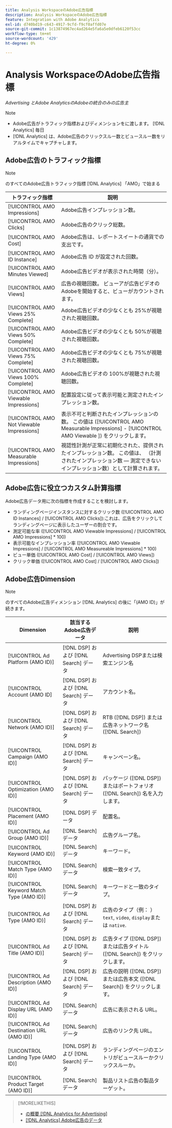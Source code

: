 ```yaml
---
title: Analysis WorkspaceのAdobe広告指標
description: Analysis WorkspaceのAdobe広告指標
feature: Integration with Adobe Analytics
exl-id: d740bd19-c643-4917-9cfd-f9cf0affd07e
source-git-commit: 1c13874967ec4ad264e5fa6a5e0dfeb6120f53cc
workflow-type: tm+mt
source-wordcount: '429'
ht-degree: 0%

---
```


# Analysis WorkspaceのAdobe広告指標

*Advertising とAdobe AnalyticsのAdobeの統合のみの広告主*

>[!NOTE]
>
>* Adobe広告がトラフィック指標およびディメンションをに渡します。 [!DNL Analytics] 毎日
>* [!DNL Analytics] は、Adobe広告のクリックスルー数とビュースルー数をリアルタイムでキャプチャします。


## Adobe広告のトラフィック指標

>[!NOTE]
>
>のすべてのAdobe広告トラフィック指標 [!DNL Analytics] 「AMO」で始まる

| トラフィック指標 | 説明 |
| -------------- | ----------- |
| [!UICONTROL AMO Impressions] | Adobe広告インプレッション数。 |
| [!UICONTROL AMO Clicks] | Adobe広告のクリック総数。 |
| [!UICONTROL AMO Cost] | Adobe広告は、レポートスイートの通貨での支出です。 |
| [!UICONTROL AMO ID Instance] | Adobe広告 ID が設定された回数。 |
| [!UICONTROL AMO Minutes Viewed] | Adobe広告ビデオが表示された時間（分）。 |
| [!UICONTROL AMO Views] | 広告の視聴回数。 ビューアが広告ビデオのAdobeを開始すると、ビューがカウントされます。 |
| [!UICONTROL AMO Views 25% Complete] | Adobe広告ビデオの少なくとも 25%が視聴された視聴回数。 |
| [!UICONTROL AMO Views 50% Complete] | Adobe広告ビデオの少なくとも 50%が視聴された視聴回数。 |
| [!UICONTROL AMO Views 75% Complete] | Adobe広告ビデオの少なくとも 75%が視聴された視聴回数。 |
| [!UICONTROL AMO Views 100% Complete] | Adobe広告ビデオの 100%が視聴された視聴回数。 |
| [!UICONTROL AMO Viewable Impressions] | 配置設定に従って表示可能と測定されたインプレッション数。 |
| [!UICONTROL AMO Not Viewable Impressions] | 表示不可と判断されたインプレッションの数。 この値は ([!UICONTROL AMO Measurable Impressions] - [!UICONTROL AMO Viewable ]) をクリックします。 |
| [!UICONTROL AMO Measurable Impressions] | 視認性計測が正常に初期化された、提供されたインプレッション数。 この値は、 （計測されたインプレッション数 — 測定できないインプレッション数）として計算されます。 |

## Adobe広告に役立つカスタム計算指標

Adobe広告データ用に次の指標を作成することを検討します。

* ランディングページインスタンスに対するクリック数 ([!UICONTROL AMO ID Instances] / [!UICONTROL AMO Clicks]):これは、広告をクリックしてランディングページに表示したユーザーの割合です。
* 測定可能な率 ([!UICONTROL AMO Viewable Impressions] / [!UICONTROL AMO Impressions] * 100)
* 表示可能なインプレッション率 ([!UICONTROL AMO Viewable Impressions] / [!UICONTROL AMO Measureable Impressions] * 100)
* ビュー単価 ([!UICONTROL AMO Cost] / [!UICONTROL AMO Views])
* クリック単価 ([!UICONTROL AMO Cost] / [!UICONTROL AMO Clicks])

## Adobe広告Dimension

>[!NOTE]
>
>のすべてのAdobe広告ディメンション [!DNL Analytics] の後に「(AMO ID)」が続きます。

| Dimension | 該当するAdobe広告データ | 説明 |
| ----------- | ---------- | ---------- |
| [!UICONTROL Ad Platform (AMO ID)] | [!DNL DSP] および [!DNL Search] データ | Advertising DSPまたは検索エンジン名 |
| [!UICONTROL Account (AMO ID] | [!DNL DSP] および [!DNL Search] データ | アカウント名。 |
| [!UICONTROL Network (AMO ID)] | [!DNL DSP] および [!DNL Search] データ | RTB ([!DNL DSP]) または広告ネットワーク名 ([!DNL Search]) |
| [!UICONTROL Campaign (AMO ID)] | [!DNL DSP] および [!DNL Search] データ | キャンペーン名。 |
| [!UICONTROL Optimization (AMO ID)] | [!DNL DSP] および [!DNL Search] データ | パッケージ ([!DNL DSP]) またはポートフォリオ ([!DNL Search]) 名を入力します。 |
| [!UICONTROL Placement (AMO ID)] | [!DNL DSP] データ | 配置名。 |
| [!UICONTROL Ad Group (AMO ID)] | [!DNL Search] データ | 広告グループ名。 |
| [!UICONTROL Keyword (AMO ID)] | [!DNL Search] データ | キーワード。 |
| [!UICONTROL Match Type (AMO ID)] | [!DNL Search] データ | 検索一致タイプ。 |
| [!UICONTROL Keyword Match Type (AMO ID)] | [!DNL Search] データ | キーワードと一致のタイプ。 |
| [!UICONTROL Ad Type (AMO ID)] | [!DNL DSP] および [!DNL Search] データ | 広告のタイプ（例： ） `text`, `video`, `display`または `native`. |
| [!UICONTROL Ad Title (AMO ID)] | [!DNL DSP] および [!DNL Search] データ | 広告タイプ ([!DNL DSP]) または広告タイトル ([!DNL Search]) をクリックします。 |
| [!UICONTROL Ad Description (AMO ID)] | [!DNL DSP] および [!DNL Search] データ | 広告の説明 ([!DNL DSP]) または広告本文 ([!DNL Search]) をクリックします。 |
| [!UICONTROL Ad Display URL (AMO ID)] | [!DNL Search] データ | 広告に表示される URL。 |
| [!UICONTROL Ad Destination URL (AMO ID)] | [!DNL Search] データ | 広告のリンク先 URL。 |
| [!UICONTROL Landing Type (AMO ID)] | [!DNL DSP] および [!DNL Search] データ | ランディングページのエントリがビュースルーかクリックスルーか。 |
| [!UICONTROL Product Target (AMO ID)] | [!DNL Search] データ | 製品リスト広告の製品ターゲット。 |

>[!MORELIKETHIS]
>
>* [の概要 [!DNL Analytics for Advertising]](overview.md)
>* [[!DNL Analytics] Adobe広告のデータ](/help/integrations/analytics/analytics-data-in-advertising.md)


